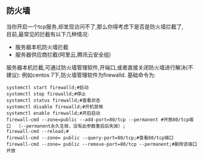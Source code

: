 ## 防火墙
当你开启一个tcp服务,却发现访问不了,那么你得考虑下是否是防火墙拦截了,  
目前,最常见的拦截有以下几种情况:
 * 服务器本机防火墙拦截
 * 服务器供应商拦截(阿里云,腾讯云安全组)

服务器本机拦截,可通过防火墙管理软件,开端口,或者直接关闭防火墙进行解决(不建议):
例如centos 7下,防火墙管理软件为firewalld.
基础命令为:
```
systemctl start firewalld;#启动
systemctl stop firewalld;#停止
systemctl status firewalld;#查看状态
systemctl disable firewalld;#开机禁用
systemctl enable firewalld;#开启启动
firewall-cmd --zone=public --add-port=80/tcp --permanent #开放80/tcp端口  （--permanent永久生效，没有此参数重启后失效）;
firewall-cmd --reload;#
firewall-cmd --zone= public --query-port=80/tcp;#查看80/tcp端口
firewall-cmd --zone= public --remove-port=80/tcp --permanent;#删除该端口开放
```





